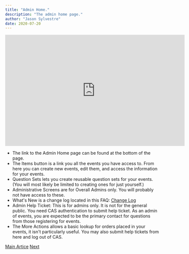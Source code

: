 ```yaml
---
title: "Admin Home."
description: "The admin home page."
author: "Jason Sylvestre"
date: 2020-07-20
---
```


<iframe id="kaltura_player" src="https://cdnapisec.kaltura.com/p/1770401/sp/177040100/embedIframeJs/uiconf_id/29032722/partner_id/1770401?iframeembed=true&playerId=kaltura_player&entry_id=0_evlz0xhd&flashvars[mediaProtocol]=rtmp&amp;flashvars[streamerType]=rtmp&amp;flashvars[streamerUrl]=rtmp://www.kaltura.com:1935&amp;flashvars[rtmpFlavors]=1&amp;flashvars[localizationCode]=en&amp;flashvars[leadWithHTML5]=true&amp;flashvars[sideBarContainer.plugin]=true&amp;flashvars[sideBarContainer.position]=left&amp;flashvars[sideBarContainer.clickToClose]=true&amp;flashvars[chapters.plugin]=true&amp;flashvars[chapters.layout]=vertical&amp;flashvars[chapters.thumbnailRotator]=false&amp;flashvars[streamSelector.plugin]=true&amp;flashvars[EmbedPlayer.SpinnerTarget]=videoHolder&amp;flashvars[dualScreen.plugin]=true&amp;flashvars[Kaltura.addCrossoriginToIframe]=true&amp;&wid=0_1o7wh2r0" width="580" height="360" allowfullscreen webkitallowfullscreen mozAllowFullScreen allow="autoplay *; fullscreen *; encrypted-media *" sandbox="allow-forms allow-same-origin allow-scripts allow-top-navigation allow-pointer-lock allow-popups allow-modals allow-orientation-lock allow-popups-to-escape-sandbox allow-presentation allow-top-navigation-by-user-activation" frameborder="0" title="Kaltura Player"></iframe>

- The link to the Admin Home page can be found at the bottom of the page.
- The Items button is a link you all the events you have access to. From here you can create new events, edit them, and access the information for your events.
- Question Sets lets you create reusable question sets for your events. (You will most likely be limited to creating ones for just yourself.)
- Administrative Screens are for Overall Admins only. You will probably not have access to these.
- What's New is a change log located in this FAQ: [Change Log](/documentation/registration/registration-change-log)
- Admin Help Ticket: This is for admins only. It is not for the general public. You need CAS authentication to submit help ticket. As an admin of events, you are expected to be the primary contact for questions from those registering for events.
- The More Actions allows a basic lookup for orders placed in your events, it isn't particularly useful. You may also submit help tickets from here and log out of CAS.

<div class="markdown-nav"><a href="/documentation/registration/getting-started" class="btn btn-outline btn-error">Main Artice</a> <a href="/documentation/registration/important-bits" class="btn btn-outline btn-error">Next </a></div>
